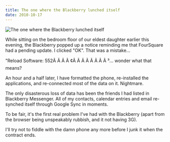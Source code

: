 ```yaml
---
title: The one where the Blackberry lunched itself
date: 2010-10-17
---
```


![The one where the Blackberry lunched itself](https://source.unsplash.com/2aFp6EWWs58/1600x900)

While sitting on the bedroom floor of our eldest daughter earlier this evening, the Blackberry popped up a notice reminding me that FourSquare had a pending update. I clicked "OK". That was a mistake...

"Reload Software: 552Ã Ã Ã Ã ¢Ã Ã Ã Ã Ã Ã Ã Ã ³... wonder what that means?

An hour and a half later, I have formatted the phone, re-installed the applications, and re-connected most of the data on it. Nightmare.

The only disasterous loss of data has been the friends I had listed in Blackberry Messenger. All of my contacts, calendar entries and email re-synched itself through Google Sync in moments.

To be fair, it's the first real problem I've had with the Blackberry (apart from the browser being unspeakably rubbish, and it not having 3G).

I'll try not to fiddle with the damn phone any more before I junk it when the contract ends.